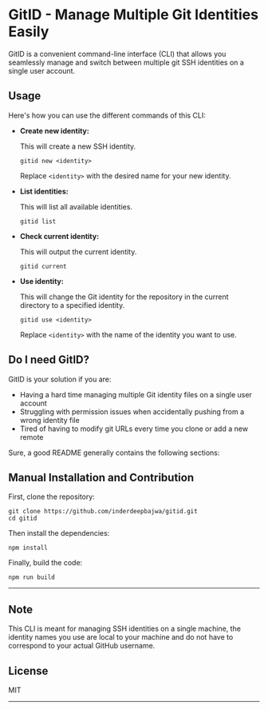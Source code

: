 # GitID - Manage Multiple Git Identities Easily

GitID is a convenient command-line interface (CLI) that allows you seamlessly manage and switch between multiple git SSH identities on a single user account.

## Usage

Here's how you can use the different commands of this CLI:

- **Create new identity:**

  This will create a new SSH identity.

  ```
  gitid new <identity>
  ```

  Replace `<identity>` with the desired name for your new identity.

- **List identities:**

  This will list all available identities.

  ```
  gitid list
  ```

- **Check current identity:**

  This will output the current identity.

  ```
  gitid current
  ```

- **Use identity:**

  This will change the Git identity for the repository in the current directory to a specified identity.

  ```
  gitid use <identity>
  ```

  Replace `<identity>` with the name of the identity you want to use.

## Do I need GitID?

GitID is your solution if you are:

- Having a hard time managing multiple Git identity files on a single user account
- Struggling with permission issues when accidentally pushing from a wrong identity file
- Tired of having to modify git URLs every time you clone or add a new remote

Sure, a good README generally contains the following sections:

## Manual Installation and Contribution

First, clone the repository:

```
git clone https://github.com/inderdeepbajwa/gitid.git
cd gitid
```

Then install the dependencies:

```
npm install
```

Finally, build the code:

```
npm run build
```

---

## Note

This CLI is meant for managing SSH identities on a single machine, the identity names you use are local to your machine and do not have to correspond to your actual GitHub username.

## License

MIT

---
